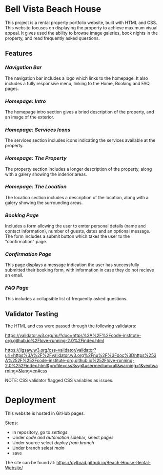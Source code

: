 # Bell Vista Beach House

This project is a rental property portfolio website, built with HTML and CSS. This website focuses on displaying the property to achieve maximum visual appeal. It gives used the ability to browse image galeries, book nights in the property, and read frequently asked questions. 

## Features

### *Navigation Bar*

The navigation bar includes a logo which links to the homepage. It also includes a fully responsive menu, linking to the Home, Booking and FAQ pages. 

### *Homepage: Intro*

The homepage intro section gives a bried description of the property, and an image of the exterior.

### *Homepage: Services Icons*

The services section includes icons indicating the services available at the property.

### *Homepage: The Property*

The property section includes a longer description of the property, along with a galery showing the inderior areas.

### *Homepage: The Location*

The location section includes a description of the location, along with a galery showing the surrounding areas.

### *Booking Page*

Includes a form allowing the user to emter personal details (name and contact information), number of guests, dates and an optional message. The form includes a submit button which takes the user to the "confirmation" page.

### *Confirmation Page*

This page displays a message indication the user has successfully submitted their booking form, with information in case they do not recieve an email. 

### *FAQ Page*

This includes a collapsible list of frequently asked questions. 

## Validator Testing

The HTML and css were passed through the following validators:

https://validator.w3.org/nu/?doc=https%3A%2F%2Fcode-institute-org.github.io%2Flove-running-2.0%2Findex.html

https://jigsaw.w3.org/css-validator/validator?uri=https%3A%2F%2Fvalidator.w3.org%2Fnu%2F%3Fdoc%3Dhttps%253A%252F%252Fcode-institute-org.github.io%252Flove-running-2.0%252Findex.html&profile=css3svg&usermedium=all&warning=1&vextwarning=&lang=en#css

NOTE: CSS validator flagged CSS variables as issues. 

# Deployment

This website is hosted in GitHub pages.

Steps:
- In repository, go to *settings*
- Under *code and automation* sidebar, select *pages*
- Under source select *deploy from branch*
- Under branch selest *main*
- save

The site can be found at: https://dylbrad.github.io/Beach-House-Rental-Website/ 